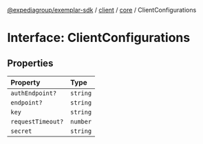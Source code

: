 [@expediagroup/exemplar-sdk](../../../index.md) / [client](../../index.md) / [core](../index.md) / ClientConfigurations

# Interface: ClientConfigurations

## Properties

| Property | Type |
| :------ | :------ |
| `authEndpoint?` | `string` |
| `endpoint?` | `string` |
| `key` | `string` |
| `requestTimeout?` | `number` |
| `secret` | `string` |

